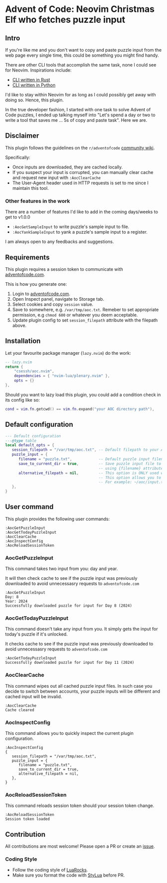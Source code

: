 <!-- panvimdoc-ignore-start -->
# Advent of Code: Neovim Christmas Elf who fetches puzzle input
<!-- panvimdoc-ignore-end -->

## Intro

If you're like me and you don't want to copy and paste puzzle input from the web page every single time, this could be something you might find handy.

There are other CLI tools that accomplish the same task, none I could see for Neovim. Inspirations include:

- [CLI written in Rust](https://github.com/scarvalhojr/aoc-cli)
- [CLI written in Python](https://github.com/wimglenn/advent-of-code-data)

I'd like to stay within Neovim for as long as I could possibly get away with doing so. Hence, this plugin.

In the true developer fashion, I started with one task to solve Advent of Code puzzles, I ended up talking myself into "Let's spend a day or two to write a tool that saves me ... 5s of copy and paste task". Here we are.


## Disclaimer

This plugin follows the guidelines on the `r/adventofcode` [community wiki](https://www.reddit.com/r/adventofcode/wiki/faqs/automation).

Specifically:

- Once inputs are downloaded, they are cached locally.
- If you suspect your input is corrupted, you can manually clear cache and request new input with `:AocClearCache`
- The User-Agent header used in HTTP requests is set to me since I maintain this tool.

### Other features in the work 

There are a number of features I'd like to add in the coming days/weeks to get to v1.0.0

- `:AocGetSampleInput` to write puzzle's sample input to file.
- `:AocYankSampleInput` to yank a puzzle's sample input to a register.

I am always open to any feedbacks and suggestions.

## Requirements

This plugin requires a session token to communicate with [adventofcode.com](https://adventofcode.com).

This is how you generate one:

1. Login to [adventofcode.com](https://adventofcode.com).
2. Open Inspect panel, navigate to Storage tab.
3. Select cookies and copy `session` value.
4. Save to somewhere, e.g. `/var/tmp/aoc.txt`. Remeber to set appropriate permission, e.g `chmod 600` or whatever you deem acceptable.
5. Update plugin config to set `session_filepath` attribute with the filepath above.

## Installation

Let your favourite package manager (`lazy.nvim`) do the work:

``` lua
-- lazy.nvim
return {
    "csessh/aoc.nvim",
    dependencies = { "nvim-lua/plenary.nvim" },
    opts = {}
},
```

Should you want to lazy load this plugin, you could add a condition check in its config like so:

``` lua
cond = vim.fn.getcwd() == vim.fn.expand("your AOC directory path"),
```

## Default configuration

``` lua
--- Default configuration
---@type table
local default_opts = {
   session_filepath = "/var/tmp/aoc.txt", -- Default filepath to your AOC session token
   puzzle_input = { 
      filename = "puzzle.txt",            -- Default puzzle input filename
      save_to_current_dir = true,         -- Save puzzle input file to your current buffer's cwd() 
                                          -- using {filename} attribute listed above.
      alternative_filepath = nil,         -- This option is ONLY used when save_to_current_dir is set to false
                                          -- This option allows you to set a generic filepath for your puzzle input
                                          -- For example: ~/aoc/input.txt or ~/aoc/puzzle ...
   },
}
```

## User command

This plugin provides the following user commands: 
``` vim
:AocGetPuzzleInput
:AocGetTodayPuzzleInput
:AocClearCache
:AocInspectConfig
:AocReloadSessionToken
```

### AocGetPuzzleInput

This command takes two input from you: day and year.

It will then check cache to see if the puzzle input was previously downloaded to avoid unnecessasry requests to `adventofcode.com`

``` vim
:AocGetPuzzleInput
Day: 8
Year: 2024
Successfully downloaded puzzle for input for Day 8 (2024)
```

### AocGetTodayPuzzleInput

This command doesn't take any input from you. It simply gets the input for today's puzzle if it's unlocked.

It checks cache to see if the puzzle input was previously downloaded to avoid unnecessasry requests to `adventofcode.com`

``` vim
:AocGetTodayPuzzleInput
Successfully downloaded puzzle for input for Day 11 (2024)
```

### AocClearCache

This command wipes out all cached puzzle input files. In such case you decide to switch between accounts, your puzzle inputs will be different and cached input will be invalid.

``` vim
:AocClearCache
Cache cleared
```

### AocInspectConfig

This command allows you to quickly inspect the current plugin configuration. 

``` vim
:AocInspectConfig
{
   session_filepath = "/var/tmp/aoc.txt",
   puzzle_input = {
      filename = "puzzle.txt",
      save_to_current_dir = true,
      alternative_filepath = nil,
   },
}
```

### AocReloadSessionToken

This command reloads session token should your session token change.

``` vim
:AocReloadSessionToken
Session token loaded
```

## Contribution

All contributions are most welcome! Please open a PR or create an [issue](https://github.com/csessh/aoc.nvim/issues).

### Coding Style

- Follow the coding style of [LuaRocks](https://github.com/luarocks/lua-style-guide).
- Make sure you format the code with [StyLua](https://github.com/JohnnyMorganz/StyLua) before PR.

